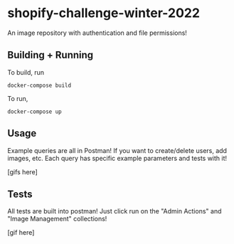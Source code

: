# shopify-challenge-winter-2022

An image repository with authentication and file permissions!

## Building + Running

To build, run

```
docker-compose build
```

To run, 

```
docker-compose up
```

## Usage

Example queries are all in Postman! If you want to create/delete users, add images, etc. Each query has
specific example parameters and tests with it!

[gifs here]


## Tests

All tests are built into postman! Just click run on the "Admin Actions" and "Image Management" collections!

[gif here]

